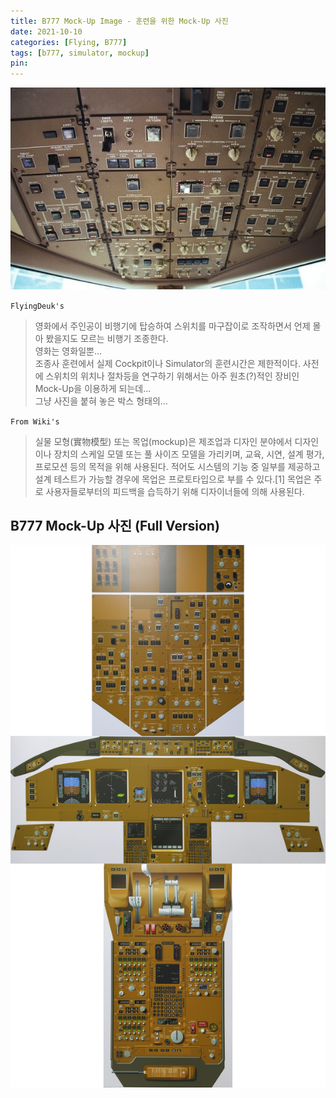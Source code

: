 ```yaml
---
title: B777 Mock-Up Image - 훈련을 위한 Mock-Up 사진
date: 2021-10-10
categories: [Flying, B777]
tags: [b777, simulator, mockup]
pin:
---
```


![mockup](/img/flying/b777/mockup.jpg)

`FlyingDeuk's`
> 영화에서 주인공이 비행기에 탑승하여 스위치를 마구잡이로 조작하면서 언제 몰아 봤을지도 모르는 비행기 조종한다. <br>
영화는 영화일뿐... <br>
조종사 훈련에서 실제 Cockpit이나 Simulator의 훈련시간은 제한적이다. 사전에 스위치의 위치나 절차등을 연구하기 위해서는 아주 원초(?)적인 장비인 Mock-Up을 이용하게 되는데... <br>
그냥 사진을 붙혀 놓은 박스 형태의...

`From Wiki's`
> 실물 모형(實物模型) 또는 목업(mockup)은 제조업과 디자인 분야에서 디자인이나 장치의 스케일 모델 또는 풀 사이즈 모델을 가리키며, 교육, 시연, 설계 평가, 프로모션 등의 목적을 위해 사용된다. 적어도 시스템의 기능 중 일부를 제공하고 설계 테스트가 가능할 경우에 목업은 프로토타입으로 부를 수 있다.[1] 목업은 주로 사용자들로부터의 피드백을 습득하기 위해 디자이너들에 의해 사용된다.

## B777 Mock-Up 사진 (Full Version)

![mockup](/img/flying/b777/mockup1.jpg)
